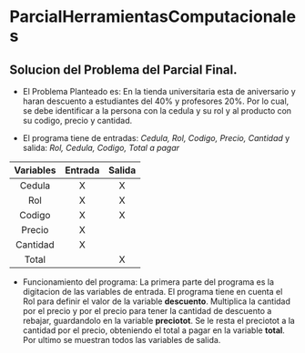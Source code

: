 # ParcialHerramientasComputacionales
## Solucion del Problema del Parcial Final. 


* El Problema Planteado es:
En la tienda universitaria esta de aniversario y haran descuento a estudiantes del 40% y profesores 20%. Por lo cual, se debe identificar a la persona con la cedula y su rol y al producto con su codigo, precio y cantidad.

* El programa tiene de entradas: _Cedula, Rol, Codigo, Precio, Cantidad_ y salida: _Rol, Cedula, Codigo, Total a pagar_

|Variables|Entrada|Salida|
|:---------:|:-------:|:------:|
|Cedula| X | X |
|Rol| X | X |
|Codigo| X | X |
|Precio| X |    |
|Cantidad| X |   |
|Total|   | X |

* Funcionamiento del programa:
La primera parte del programa es la digitacion de las variables de entrada.
El programa tiene en cuenta el Rol para definir el valor de la variable **descuento**.
Multiplica la cantidad por el precio y por el precio para tener la cantidad de descuento a rebajar, guardandolo en la variable **preciotot**.
Se le resta  el preciotot a la cantidad por el precio, obteniendo el total a pagar en la variable **total**.
Por ultimo se muestran todos las variables de salida.
